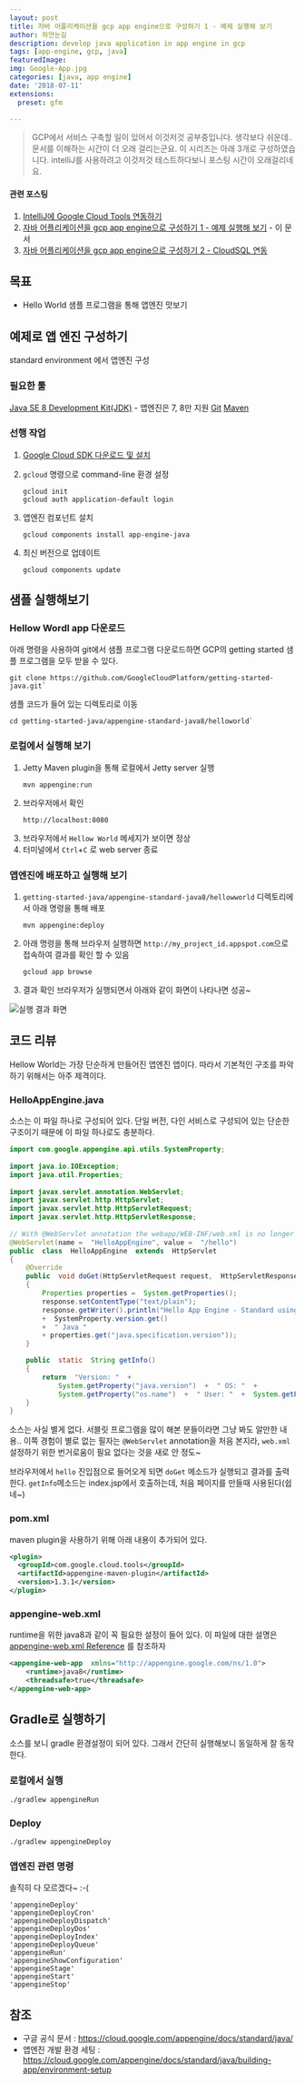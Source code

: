 ```yaml
---
layout: post
title: 자바 어플리케이션을 gcp app engine으로 구성하기 1 - 예제 실행해 보기
author: 하얀눈길
description: develop java application in app engine in gcp
tags: [app-engine, gcp, java]
featuredImage: 
img: Google-App.jpg
categories: [java, app engine]
date: '2018-07-11'
extensions:
  preset: gfm

---
```


> GCP에서 서비스 구축할 일이 있어서 이것저것 공부중입니다. 생각보다 쉬운데.. 문서를 이해하는 시간이 더 오래 걸리는군요.
> 이 시리즈는 아래 3개로 구성하였습니다. intelliJ를 사용하려고 이것저것 테스트하다보니 포스팅 시간이 오래걸리네요.

#### 관련 포스팅
1. [IntelliJ에 Google Cloud Tools 연동하기](http://www.irgroup.org/cloud-tools-for-intellij/)
2. [자바 어플리케이션을 gcp app engine으로 구성하기 1 - 예제 실행해 보기](http://www.irgroup.org/java-app-engine-in-gcp-1/) - 이 문서
3. [자바 어플리케이션을 gcp app engine으로 구성하기 2 - CloudSQL 연동](http://www.irgroup.org/java-app-engine-in-gcp-2/)


## 목표
* Hello World 샘플 프로그램을 통해 앱엔진 맛보기


## 예제로 앱 엔진 구성하기
standard environment 에서 앱엔진 구성

### 필요한 툴
[Java SE 8 Development Kit(JDK)](http://www.oracle.com/technetwork/java/javase/downloads/index.html) - 앱엔진은 7, 8만 지원
[Git](https://git-scm.com/)
[Maven](http://maven.apache.org/download.cgi)

### 선행 작업
1. [Google Cloud SDK 다운로드 및 설치](https://cloud.google.com/sdk/docs/)
2. `gcloud` 명령으로 command-line 환경 설정
	```
	gcloud init  
    gcloud auth application-default login
    ```
3. 앱엔진 컴포넌트 설치
	```
	gcloud components install app-engine-java
	```

4. 최신 버전으로 업데이트
	```
	gcloud components update
	```

## 샘플 실행해보기
### Hellow Wordl app 다운로드
아래 명령을 사용하여 git에서 샘플 프로그램 다운로드하면 GCP의 getting started 샘플 프로그램을 모두 받을 수 있다.

```
git clone https://github.com/GoogleCloudPlatform/getting-started-java.git`
```

샘플 코드가 들어 있는 디렉토리로 이동
```
cd getting-started-java/appengine-standard-java8/helloworld`
```

### 로컬에서 실행해 보기
1. Jetty Maven plugin을 통해 로컬에서 Jetty server 실행
	```
	mvn appengine:run
	```
2. 브라우저에서 확인
	```
	http://localhost:8080
	```
3. 브라우저에서 `Hellow World` 메세지가 보이면 정상 
4. 터미널에서 `Ctrl`+`C` 로 web server 종료


### 앱엔진에 배포하고 실행해 보기
1. `getting-started-java/appengine-standard-java8/hellowworld` 디렉토리에서 아래 명령을 통해 배포
	```
	mvn appengine:deploy
	```
2. 아래 명령을 통해 브라우저 실행하면 `http://my_project_id.appspot.com`으로 접속하여 결과를 확인 할 수 있음
	```
	gcloud app browse
	```
3. 결과 확인
브라우저가 실행되면서 아래와 같이 화면이 나타나면 성공~

![실행 결과 화면](http://www.irgroup.org/assets/img/Hello_App_Engine_Standard_Java_8.jpg)


## 코드 리뷰
Hellow World는 가장 단순하게 만들어진 앱엔진 앱이다. 따라서 기본적인 구조를 파악하기 위해서는 아주 제격이다.

### HelloAppEngine.java
소스는 이 파일 하나로 구성되어 있다. 단일 버전, 다인 서비스로 구성되어 있는 단순한 구조이기 때문에 이 파일 하나로도 충분하다.

```java
import com.google.appengine.api.utils.SystemProperty;  
  
import java.io.IOException;  
import java.util.Properties;  
  
import javax.servlet.annotation.WebServlet;  
import javax.servlet.http.HttpServlet;  
import javax.servlet.http.HttpServletRequest;  
import javax.servlet.http.HttpServletResponse;  
  
// With @WebServlet annotation the webapp/WEB-INF/web.xml is no longer required.  
@WebServlet(name =  "HelloAppEngine", value =  "/hello")  
public  class  HelloAppEngine  extends  HttpServlet  
{  
	@Override  
	public  void doGet(HttpServletRequest request,  HttpServletResponse response)  throws  IOException  
	{  
		Properties properties =  System.getProperties(); 
		response.setContentType("text/plain"); 
		response.getWriter().println("Hello App Engine - Standard using "  
		+  SystemProperty.version.get()  
		+  " Java "
		+ properties.get("java.specification.version"));  
	}  

	public  static  String getInfo()  
	{  
		return  "Version: "  +  
			System.getProperty("java.version")  +  " OS: "  +  
			System.getProperty("os.name")  +  " User: "  +  System.getProperty("user.name");  
	}  
}
```

소스는 사실 별게 없다. 서블릿 프로그램을 많이 해본 분들이라면 그냥 봐도 알만한 내용..
이쪽 경험이 별로 없는 필자는 `@WebServlet` annotation을 처음 본지라, `web.xml` 설정하기 위한 번거로움이 필요 없다는 것을 새로 안 정도~

브라우저에서 `hello` 진입점으로 들어오게 되면 `doGet` 메소드가 실행되고 결과를 출력한다. `getInfo`메소드는 index.jsp에서 호출하는데, 처음 페이지를 만들때 사용된다(쉽네~)

### pom.xml
maven plugin을 사용하기 위해 아래 내용이 추가되어 있다. 

```xml
<plugin>
  <groupId>com.google.cloud.tools</groupId>
  <artifactId>appengine-maven-plugin</artifactId>  
  <version>1.3.1</version>  
</plugin>
```

### appengine-web.xml
runtime을 위한 java8과 같이 꼭 필요한 설정이 들어 있다. 
이 파일에 대한 설명은 [appengine-web.xml Reference](https://cloud.google.com/appengine/docs/standard/java/config/appref) 를 참조하자

```xml
<appengine-web-app  xmlns="http://appengine.google.com/ns/1.0">  
	<runtime>java8</runtime>
	<threadsafe>true</threadsafe>  
</appengine-web-app>
```


## Gradle로 실행하기
소스를 보니 gradle 환경설정이 되어 있다. 그래서 간단히 실행해보니 동일하게 잘 동작한다.

### 로컬에서 실행

```bash
./gradlew appengineRun
```

### Deploy
```
./gradlew appengineDeploy
```

### 앱엔진 관련 명령
솔직히 다 모르겠다~ :-(
```
'appengineDeploy' 
'appengineDeployCron'
'appengineDeployDispatch'
'appengineDeployDos'
'appengineDeployIndex'
'appengineDeployQueue'
'appengineRun'
'appengineShowConfiguration'
'appengineStage'
'appengineStart'
'appengineStop'
```



## 참조
* 구글 공식 문서 : https://cloud.google.com/appengine/docs/standard/java/
* 앱엔진 개발 환경 세팅 : https://cloud.google.com/appengine/docs/standard/java/building-app/environment-setup

 




